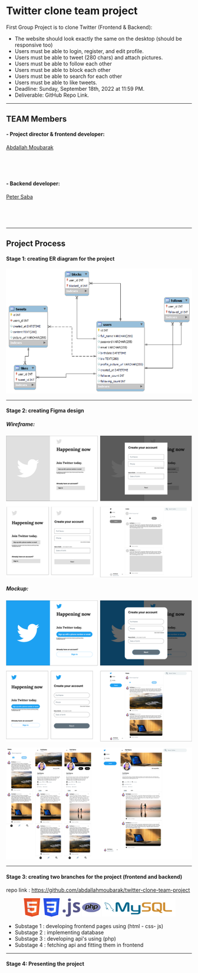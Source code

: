 # Twitter clone team project

First Group Project is to clone Twitter (Frontend & Backend):

- The website should look exactly the same on the desktop (should be responsive too)
- Users must be able to login, register, and edit profile.
- Users must be able to tweet (280 chars) and attach pictures.
- Users must be able to follow each other
- Users must be able to block each other
- Users must be able to search for each other
- Users must be able to like tweets.
- Deadline: Sunday, September 18th, 2022 at 11:59 PM.
- Deliverable: GitHub Repo Link.

---

## TEAM Members

#### - Project director & frontend developer:

<a href='https://github.com/abdallahmoubarak'>Abdallah Moubarak<p><img width='150' src="https://avatars.githubusercontent.com/u/112470831?v=4" alt='' /></p></a>

<img align="center" src="https://github-readme-stats.vercel.app/api?username=abdallahmoubarak&show_icons=true&locale=en" alt="" />

#### - Backend developer:

<a href='https://github.com/petersaba'> Peter Saba<p><img width='150' src="https://avatars.githubusercontent.com/u/112482625?v=4" alt='' /></p></a>
<img align="center" src="https://github-readme-stats.vercel.app/api?username=petersaba&show_icons=true&locale=en" alt="" />

---

## Project Process

#### Stage 1: creating ER diagram for the project

![](./src/erdiagram.png)

---

#### Stage 2: creating Figma design

##### Wireframe:

![](./src/sign.png)

##### Mockup:

![](./src/signmock.png)

![](./src/homemock.png)

---

#### Stage 3: creating two branches for the project (frontend and backend)

repo link : https://github.com/abdallahmoubarak/twitter-clone-team-project

<p align='center'>
<img src='./src/html.svg' width='50' alt=''>
<img src='./src/css.svg' width='50' alt=''>
<img src='./src/javascript.svg' width='50' alt=''>
<img src='./src/php.svg' height='50' alt=''>
<img src='./src/mysql.svg' height='50' alt=''>
</p>

- Substage 1 : developing frontend pages using (html - css- js)
- Substage 2 : implementing database
- Substage 3 : developing api's using (php)
- Substage 4 : fetching api and fitting them in frontend

---

#### Stage 4: Presenting the project
